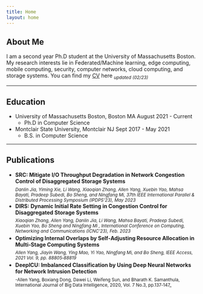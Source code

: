 ```yaml
---
title: Home
layout: home
---
```



## About Me

I am a second year Ph.D student at the University of Massachusetts Boston. My research interests lie in Federated/Machine learning, edge computing, mobile computing, security, computer networks, cloud computing, and storage systems. You can find my [CV] here  <sub>_updated (02/23)_<sub>

----

## Education

- University of Massachusetts Boston, Boston MA            August 2021 - Current
  - Ph.D in Computer Science
- Montclair State University, Montclair NJ                 Sept 2017 - May 2021
  - B.S. in Computer Science

----
## Publications
- **SRC: Mitigate I/O Throughput Degradation in Network Congestion Control of Disaggregated Storage Systems**<br>
<sub>_Danlin Jia, Yiming Xie, Li Wang, Xiaoqian Zhang, Allen Yang, Xuebin Yao, Mahsa Bayati, Pradeep Subedi, Bo Sheng, and Ningfang Mi, 37th IEEE International Parallel & Distributed Processing Symposium (IPDPS'23), May 2023_<sub>
- **DIRS: Dynamic Initial Rate Setting in Congestion Control for Disaggregated Storage Systems**<br>
 <sub>_Xiaoqian Zhang, Allen Yang, Danlin Jia, Li Wang, Mahsa Bayati, Pradeep Subedi, Xuebin Yao, Bo Sheng and Ningfang Mi , International Conference on Computing, Networking and Communications (ICNC'23), Feb. 2023_ <sub> <br>
- **Optimizing Internal Overlaps by Self‑Adjusting Resource Allocation in Multi‑Stage Computing Systems**<br>
   <sub>_Allen Yang, Jiayin Wang, Ying Mao, Yi Yao, Ningfang Mi, and Bo Sheng, IEEE Access, 2021 Vol. 9, pp. 88805‑88819_<sub><br>
- **DeepICU: Imbalanced Classification by Using Deep Neural Networks for Network Intrusion Detection**<br> 
     <sub> -Allen Yang, Boxiang Dong, Dawei Li, Weifeng Sun, and Bharath K. Samanthula, International Journal of Big Data Intelligence, 2020, Vol. 7 No.3, pp.137‑147_ <br>



[CV]: ../../assets/Allen_Yang_CV_Feb_3_23.pdf

